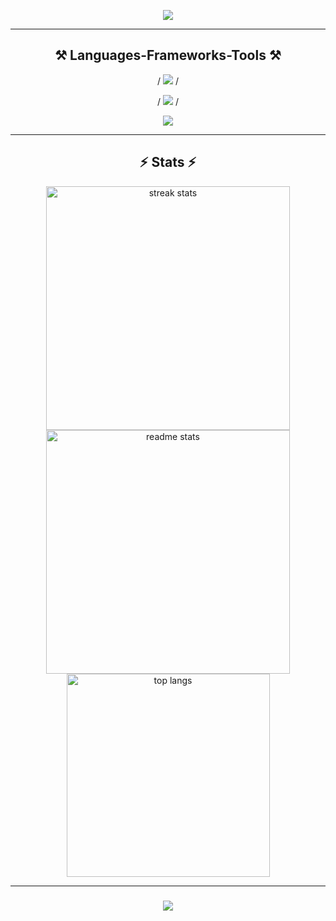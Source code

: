 <p align="center">
  <img src="https://media1.giphy.com/media/v1.Y2lkPTc5MGI3NjExZnoxZGFudjgyMnBmaTg2NWZ3dzRwM3oyaWR6cG10MWxlbzRpbHloNCZlcD12MV9pbnRlcm5hbF9naWZfYnlfaWQmY3Q9Zw/nPxVvyTWo1aIU/giphy.webp">

</p>

  
  

<hr/>

<h2 align="center">⚒️ Languages-Frameworks-Tools ⚒️</h2>

<div align="center">
 / <img src="https://skillicons.dev/icons?i=html,css,tailwind,javascript,php,vue,react,node,express"/> /
  
 / <img src="https://skillicons.dev/icons?i=mysql,mongodb,firebase"/> /
  
  <img src="https://skillicons.dev/icons?i=cs,java,cpp,rust"/>
</div>


<hr/>

<h2 align="center">⚡ Stats ⚡</h2>

<div align="center">
  <img width=390 src="https://streak-stats.demolab.com/?user=Jylius&count_private=true&theme=react&border_radius=10" alt="streak stats"/>
  <br/>
  <img width=390 src="https://github-readme-stats.vercel.app/api?username=Jylius&count_private=true&show_icons=true&theme=react&rank_icon=github&border_radius=10" alt="readme stats" />
  <br/>
  <img width=325 align="center" src="https://github-readme-stats.vercel.app/api/top-langs/?username=Jylius&hide=HTML&langs_count=8&layout=compact&theme=react&border_radius=10&size_weight=0.5&count_weight=0.5&exclude_repo=github-readme-stats" alt="top langs" />
</div>

<hr/>

<h3 align="center">
  <img src="https://readme-typing-svg.herokuapp.com/?font=Righteous&size=25&center=true&vCenter=true&width=500&height=70&duration=4000&lines=Thanks+for+visiting!+✌️;">
</h3>
